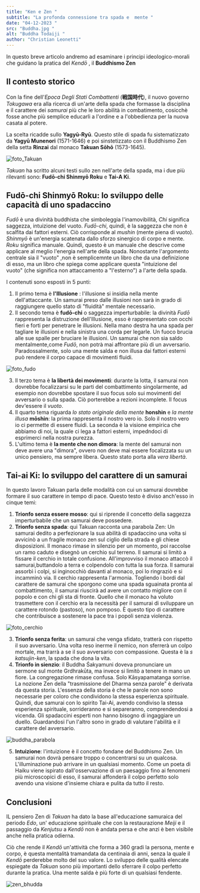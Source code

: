 ```yaml
---
title: "Ken e Zen "
subtitle: "La profonda connessione tra spada e  mente "
date: "04-12-2023 "
src: "Buddha.jpg "
alt: "Buddha Todaiji "
author: "Christian Leonetti"
---
```


In questo breve articolo andremo ad esaminare i principi ideologico-morali che guidano la pratica del *Kendō* , il  **Buddhismo Zen**

## Il contesto storico

Con la fine dell'*Epoca Degli Stati Combattenti* (**戦国時代**), il nuovo governo *Tokugawa* era alla ricerca di un'arte della spada che formasse la disciplina e il carattere dei *samurai* più che le loro abilità in combatimento, cosicchè fosse anche più semplice educarli a l'ordine e a l'obbedienza per la nuova casata al potere.

La scelta ricadde sullo **Yagyū-Ryū**. Questo stile di spada fu sistematizzato da **Yagyū Munenori** (1571-1646) e poi sinstetizzato con il Buddhismo Zen della setta **Rinzai** dal monaco **Takuan Sōhō** (1573-1645).

![foto_Takuan](/posts/TakuanSoho.jpg)

*Takuan* ha scritto alcuni testi sullo zen nell'arte della spada, ma i due più rilevanti sono: **Fudō-chi Shinmyō Roku** e **Tai-A Ki**.

## Fudō-chi Shinmyō Roku: lo sviluppo delle capacità di uno spadaccino

*Fudō* è una divinità buddhista che simboleggia l'inamovibilità, *Chi* significa saggezza, intuizione del vuoto. *Fudō-chi*, quindi, è la saggezza che non è scalfita dai fattori esterni. Ciò corrisponde al *mushin* (mente piena di vuoto). *Shinmyō* è un'energia scatenata dallo sforzo sinergico di corpo e mente. *Roku* significa manuale. Quindi, questo è un manuale che descrive come applicare al meglio l'energia nell'arte della spada. Nonostante l'argomento centrale sia il "vuoto" ,non è semplicemnte un libro che da una definizione di esso, ma un libro che spiega come applicare questa "intuizione del vuoto" (che significa non attaccamento a "l'esterno") a l'arte della spada.

I contenuti sono esposti in 5 punti:

1. Il primo tema è  **l'Illusione** : l'illusione si insidia nella mente dell'attaccante. Un samurai preso dalle illusioni non sarà in grado di raggiungere quello stato di "fluidità" mentale necessario.
2. Il secondo tema è **fudō-chi** o saggezza imperturbabile: la divinità *Fudō* rappresenta la distruzione dell'Illusione, esso è rappresentato con occhi fieri e forti per penetrare le illusioni. Nella mano destra ha una spada per tagliare le illusioni e nella sinistra una corda per legarle. Un fuoco brucia alle sue spalle per bruciare le illusioni.
Un samurai che non sia saldo mentalmente,come *Fudō*, non potrà mai affrontare più di un avversario. Paradossalmente, solo una mente salda e non illusa dai fattori esterni può rendere il corpo capace di movimenti fluidi.

![foto_fudo](/posts/fudo.jpg)

3. Il terzo tema è **la libertà dei movimenti**: durante la lotta, il samurai non dovrebbe focalizzarsi su le parti del combattimento singolarmente, ad esempio non dovrebbe spostare il suo focus solo sui movimenti del avversario o sulla spada. Ciò porterebbe a rezioni incomplete. Il focus dev'essere il *vuoto*.
4. Il quarto tema riguarda *lo stato originale della mente* **honshin** e *la mente illusa* **mōshin**: la prima rappresenta il nostro vero io. Solo il nostro vero io ci permette di essere fluidi. La seconda è la visione empirica che abbiamo di noi, la quale ci lega a fattori esterni, impedndoci di esprimerci nella nostra purezza.
5. L'ultimo tema è **la mente che non dimora**: la mente del samurai non deve avere una "dimora", ovvero non deve mai essere focalizzata su un unico pensiero, ma sempre libera. Questo stato porta alla *vera libertà*.

## Tai-ai Ki: lo sviluppo del carattere di un samurai

In questo lavoro Takuan parla delle modalità con cui un samurai dovrebbe formare il suo carattere in tempo di pace. Questo testo è diviso anch'esso in cinque temi:

1. **Trionfo senza essere mosso**: qui si riprende il concetto della saggezza imperturbabile che un samurai deve possedere.
2. **Trionfo senza spada**:  qui Takuan racconta una parabola Zen: Un samurai dedito a perfezionare la sua abilità di spadaccino una volta si avvicinò a un fragile monaco zen sul ciglio della strada e gli chiese disposizioni. Il monaco rimase in silenzio per un momento, poi raccolse un ramo caduto e disegnò un cerchio sul terreno. Il samurai si limitò a fissare il cerchio in totale confusione. All'improvviso il monaco attaccò il samurai,buttandolo a terra e colpendolo con tutta la sua forza. Il samurai assorbì i colpi, si inginocchiò davanti al monaco, poi lo ringraziò e si incamminò via. Il cerchio rappresenta l'armonia. Togliendo i bordi dal carattere de samurai che sporgono come una spada sguainata pronta al combattimento, il samurai riuscirà ad avere un contatto migliore con il popolo e con chi gli sta di fronte. Quello che il monaco ha voluto trasmettere con il cerchio era la necessità per il samurai di sviluppare un carattere rotondo (pastoso), non pomposo. È questo tipo di carattere che contribuisce a sostenere la pace tra i popoli senza violenza.

![foto_cerchio](/posts/cerchio.jpg)

3. **Trionfo senza ferita**: un samurai che venga sfidato, tratterà con rispetto il suo avversario. Una volta reso inerme il nemico, non sferrerà un colpo mortale, ma trarrà a se il suo avversario con compassione. Questa è la *s katsujin-ken*, la spada che dona la vita.
4. **Trionfo in sienzio**:  il Buddha Śakyamuni doveva pronunciare un sermone sul monte Grdhrakūta, ma invece si limitò a tenere in mano un fiore. La congregazione rimase confusa. Solo Kāsyapamatanga sorrise. La nozione Zen della "trasmissione del Dharma senza parole" è derivata da questa storia. L'essenza della storia è che le parole non sono necessarie per coloro che condividono la stessa esperienza spirituale. Quindi, due samurai con lo spirito Tai-Ai, avendo condiviso la stessa esperienza spirituale, sorrideranno e si separeranno, comprendendosi a vicenda. Gli spadaccini esperti non hanno bisogno di ingaggiare un duello. Guardandosi l'un l'altro sono in grado di valutare l'abilità e il carattere del avversario.

![buddha_parabola](/posts/Buddha-teaching-Abhidharma-in-Trayamstrimsa-edited-768x408.jpg)

5. **Intuizione**: l'intuizione è il concetto fondane del Buddhismo Zen. Un samurai non dovrà pensare troppo o concentrarsi su un qualcosa. L'illuminazione può arrivare in un qualsiasi momento. Come un poeta di Haiku viene ispirato dall'osservazione di un paesaggio fino ai fenomeni più microscopici di esso, il samurai affonderà il colpo perfetto solo avendo una visione d'insieme chiara e pulita da tutto il resto.

## Conclusioni

IL pensiero Zen di *Takuan* ha dato la base all'educazione samuraica del periodo *Edo*, un' educazione spirituale che con la restaurazione *Meiji* e il passaggio da *Kenjutsu* a *Kendō* non è andata persa e che anzi è ben visibile anche nella pratica odierna.

Ciò che rende il *Kendō* un'attività che forma a 360 gradi la persona, mente e corpo, è questa mentalità tramandata da centinaia di anni, senza la quale il *Kendō* perderebbe molto del suo valore. Lo sviluppo delle qualità elencate espiegate da *Takuan* sono più importanti dello sferrare il colpo perfetto durante la pratica. Una mente salda è più forte di un qualsiasi fendente.

![zen_bhudda](/posts/zen%20buddha.jpg)
